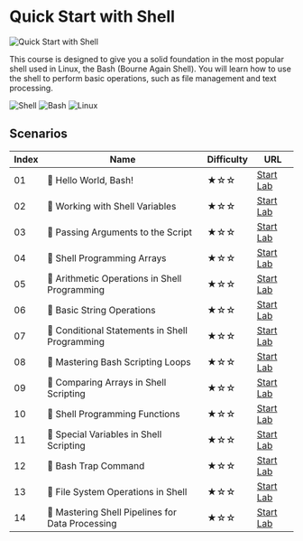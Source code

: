 # Quick Start with Shell

![Quick Start with Shell](https://cover-creator.labex.io/quick-start-with-shell.png)

This course is designed to give you a solid foundation in the most popular shell used in Linux, the Bash (Bourne Again Shell). You will learn how to use the shell to perform basic operations, such as file management and text processing.

![Shell](https://img.shields.io/badge/Shell-whitesmoke?style=for-the-badge&logo=shell)
![Bash](https://img.shields.io/badge/Bash-whitesmoke?style=for-the-badge&logo=bash)
![Linux](https://img.shields.io/badge/Linux-whitesmoke?style=for-the-badge&logo=linux)


## Scenarios

|   Index | Name                                            | Difficulty   | URL                                                                  |
|---------|-------------------------------------------------|--------------|----------------------------------------------------------------------|
|      01 | 📖 Hello World, Bash!                            | ★☆☆          | <a target='_blank' href='https://labex.io/labs/153893'>Start Lab</a> |
|      02 | 📖 Working with Shell Variables                  | ★☆☆          | <a target='_blank' href='https://labex.io/labs/153894'>Start Lab</a> |
|      03 | 📖 Passing Arguments to the Script               | ★☆☆          | <a target='_blank' href='https://labex.io/labs/153895'>Start Lab</a> |
|      04 | 📖 Shell Programming Arrays                      | ★☆☆          | <a target='_blank' href='https://labex.io/labs/153896'>Start Lab</a> |
|      05 | 📖 Arithmetic Operations in Shell Programming    | ★☆☆          | <a target='_blank' href='https://labex.io/labs/153897'>Start Lab</a> |
|      06 | 📖 Basic String Operations                       | ★☆☆          | <a target='_blank' href='https://labex.io/labs/153898'>Start Lab</a> |
|      07 | 📖 Conditional Statements in Shell Programming   | ★☆☆          | <a target='_blank' href='https://labex.io/labs/153899'>Start Lab</a> |
|      08 | 📖 Mastering Bash Scripting Loops                | ★☆☆          | <a target='_blank' href='https://labex.io/labs/153900'>Start Lab</a> |
|      09 | 📖 Comparing Arrays in Shell Scripting           | ★☆☆          | <a target='_blank' href='https://labex.io/labs/153901'>Start Lab</a> |
|      10 | 📖 Shell Programming Functions                   | ★☆☆          | <a target='_blank' href='https://labex.io/labs/153902'>Start Lab</a> |
|      11 | 📖 Special Variables in Shell Scripting          | ★☆☆          | <a target='_blank' href='https://labex.io/labs/153903'>Start Lab</a> |
|      12 | 📖 Bash Trap Command                             | ★☆☆          | <a target='_blank' href='https://labex.io/labs/153904'>Start Lab</a> |
|      13 | 📖 File System Operations in Shell               | ★☆☆          | <a target='_blank' href='https://labex.io/labs/153905'>Start Lab</a> |
|      14 | 📖 Mastering Shell Pipelines for Data Processing | ★☆☆          | <a target='_blank' href='https://labex.io/labs/153906'>Start Lab</a> |

